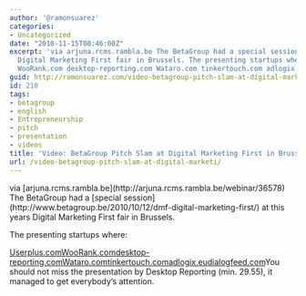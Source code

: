 ```yaml
---
author: '@ramonsuarez'
categories:
- Uncategorized
date: "2010-11-15T08:46:00Z"
excerpt: 'via arjuna.rcms.rambla.be The BetaGroup had a special session at this years
  Digital Marketing First fair in Brussels. The presenting startups where: Userplus.com
  WooRank.com desktop-reporting.com Wataro.com tinkertouch.com adlogix.eu dialogfeed.co...'
guid: http://ramonsuarez.com/video-betagroup-pitch-slam-at-digital-marketi
id: 210
tags:
- betagroup
- english
- Entrepreneurship
- pitch
- presentation
- videos
title: 'Video: BetaGroup Pitch Slam at Digital Marketing First in Brussels'
url: /video-betagroup-pitch-slam-at-digital-marketi/
---
```


<div class="posterous_bookmarklet_entry"><div class="posterous_quote_citation">via [arjuna.rcms.rambla.be](http://arjuna.rcms.rambla.be/webinar/36578)</div>The BetaGroup had a [special session](http://www.betagroup.be/2010/10/12/dmf-digital-marketing-first/) at this years Digital Marketing First fair in Brussels.

The presenting startups where:

[Userplus.com](http://userplus.com/)[WooRank.com](http://www.WooRank.com)[desktop-reporting.com](http://www.desktop-reporting.com)[Wataro.com](http://www.Wataro.com)[tinkertouch.com](http://www.tinkertouch.com)[adlogix.eu](http://www.adlogix.eu)[dialogfeed.com](http://dialogfeed.com/)You should not miss the presentation by Desktop Reporting (min. 29.55), it managed to get everybody’s attention.

</div>